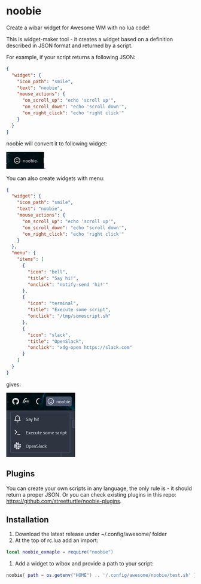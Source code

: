 # noobie

Create a wibar widget for Awesome WM with no lua code!

This is widget-maker tool - it creates a widget based on a definition described in JSON format and returned by a script. 

For example, if your script returns a following JSON:

```json
{
  "widget": {
    "icon_path": "smile",
    "text": "noobie",
    "mouse_actions": {
      "on_scroll_up": "echo 'scroll up'",
      "on_scroll_down": "echo 'scroll down'",
      "on_right_click": "echo 'right click'"
    }
  }
}
```

noobie will convert it to following widget:

![screenshot](./screenshots/screenshot.png).

You can also create widgets with menu:

```json
{
  "widget": {
    "icon_path": "smile",
    "text": "noobie",
    "mouse_actions": {
      "on_scroll_up": "echo 'scroll up'",
      "on_scroll_down": "echo 'scroll down'",
      "on_right_click": "echo 'right click'"
    }
  },
  "menu": {
    "items": [
      {
        "icon": "bell",
        "title": "Say hi!",
        "onclick": "notify-send 'hi!'"
      },
      {
        "icon": "terminal",
        "title": "Execute some script",
        "onclick": "/tmp/somescript.sh"
      },
      {
        "icon": "slack",
        "title": "OpenSlack",
        "onclick": "xdg-open https://slack.com"
      }
    ]
  }
}
```

gives:

![](./screenshots/screenshot2.png)

## Plugins

You can create your own scripts in any language, the only rule is - it should return a proper JSON. 
Or you can check existing plugins in this repo: https://github.com/streetturtle/noobie-plugins.

## Installation

1. Download the latest release under ~/.config/awesome/ folder
1. At the top of rc.lua add an import:

```lua
local noobie_exmaple = require("noobie")
```
1. Add a widget to wibox and provide a path to your script:

```lua
noobie{ path = os.getenv("HOME") .. '/.config/awesome/noobie/test.sh' },
```
